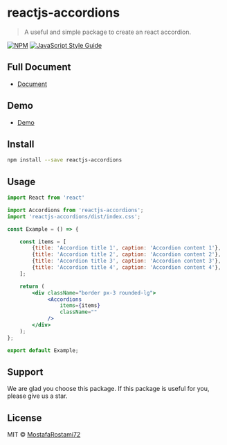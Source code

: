 # reactjs-accordions

> A useful and simple package to create an react accordion.

[![NPM](https://img.shields.io/npm/v/reactjs-accordions.svg)](https://www.npmjs.com/package/reactjs-accordions) [![JavaScript Style Guide](https://img.shields.io/badge/code_style-standard-brightgreen.svg)](https://standardjs.com)

## Full Document
-   [Document](https://mostafarostami72.github.io/reactjs-accordions/)
## Demo
-   [Demo](https://mostafarostami72.github.io/reactjs-accordions/)


## Install

```bash
npm install --save reactjs-accordions
```

## Usage

```jsx
import React from 'react'

import Accordions from 'reactjs-accordions';
import 'reactjs-accordions/dist/index.css';

const Example = () => {

    const items = [
        {title: 'Accordion title 1', caption: 'Accordion content 1'},
        {title: 'Accordion title 2', caption: 'Accordion content 2'},
        {title: 'Accordion title 3', caption: 'Accordion content 3'},
        {title: 'Accordion title 4', caption: 'Accordion content 4'},
    ];

    return (
        <div className="border px-3 rounded-lg">
             <Accordions
                 items={items}
                 className=""
             />
        </div>
    );
};

export default Example;
```


## Support
We are glad you choose this package. If this package is useful for you, please give us a star.

## License

MIT © [MostafaRostami72](https://github.com/MostafaRostami72)
